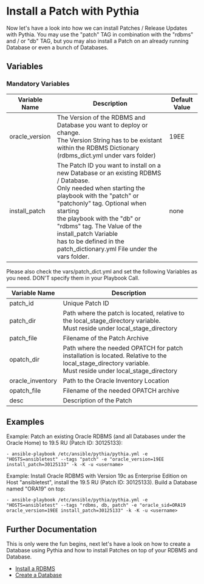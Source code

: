 # Install a Patch with Pythia

Now let's have a look into how we can install Patches / Release Updates with Pythia. You may use the "patch" TAG in combination with the "rdbms" and / or "db" TAG, but you may also install a Patch on an already running Database or even a bunch of Databases.

## Variables

### Mandatory Variables


| Variable Name | Description              | Default Value |
|---------------|--------------------------|---------------|
|oracle_version |The Version of the RDBMS and Database you want to deploy or change.<br>The Version String has to be existant within the RDBMS Dictionary (rdbms_dict.yml under vars folder)|19EE|
|install_patch|The Patch ID you want to install on a new Database or an existing RDBMS / Database. <br>Only needed when starting the playbook with the "patch" or "patchonly" tag. Optional when starting <br>the playbook with the "db" or "rdbms" tag. The Value of the install_patch Variable <br>has to be defined in the patch_dictionary.yml File under the vars folder.|none|

Please also check the vars/patch_dict.yml and set the following Variables as you need. DON'T specify them in your Playbook Call.

| Variable Name | Description              |
|---------------|--------------------------|
|patch_id |Unique Patch ID|
|patch_dir |Path where the patch is located, relative to the local_stage_directory variable. <br>Must reside under local_stage_directory|
|patch_file|Filename of the Patch Archive|
|opatch_dir|Path where the needed OPATCH for patch installation is located. Relative to the local_stage_directory variable. <br>Must reside under local_stage_directory|
|oracle_inventory|Path to the Oracle Inventory Location|
|opatch_file|Filename of the needed OPATCH archive|
|desc|Description of the Patch|

## Examples

Example: Patch an existing Oracle RDBMS (and all Databases under the Oracle Home) to 19.5 RU (Patch ID: 30125133):

    - ansible-playbook /etc/ansible/pythia/pythia.yml -e "HOSTS=ansibletest" --tags "patch" -e "oracle_version=19EE install_patch=30125133" -k -K -u <username>

Example: Install Oracle RDBMS with Version 19c as Enterprise Edition on Host "ansibletest", install the 19.5 RU (Patch ID: 30125133). Build a Database named "ORA19" on top:

    - ansible-playbook /etc/ansible/pythia/pythia.yml -e "HOSTS=ansibletest" --tags "rdbms, db, patch" -e "oracle_sid=ORA19 oracle_version=19EE install_patch=30125133" -k -K -u <username>

## Further Documentation

This is only were the fun begins, next let's have a look on how to create a Database using Pythia and how to install Patches on top of your RDBMS and Database.

  - [Install a RDBMS](https://github.com/thedatabaseme/pythia/blob/master/docs/02_INSTALL_RDBMS.md)
  - [Create a Database](https://github.com/thedatabaseme/pythia/blob/master/docs/03_CREATE_DB.md)